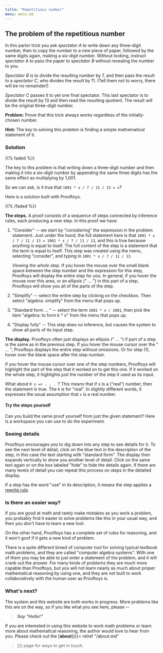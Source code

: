 ```yaml
---
title: "Repetitious number"
menu: menu.md
---
```


## The problem of the repetitious number

In this parlor trick you ask *spectator A* to write down any three-digit
number, then to copy the number to a new piece of paper, followed by
the same digits again, making a six-digit number.  Without looking,
instruct *spectator A* to pass the paper to *spectator B* without
revealing the number to you.

*Spectator B* is to divide the resulting number by 7, and then pass the
result to a *spectator C*, who divides the result by 11. (Tell them not
to worry, there will be no remainder!)

*Spectator C* passes it to yet one final spectator.  This last
spectator is to divide the result by 13 and then read the resulting
quotient.  The result will be the original three-digit number.

**Problem:** Prove that this trick always works regardless of the
initially-chosen number.

**Hint:** The key to solving this problem is finding a simple
mathematical statement of it.

### Solution

{{% faded %}}

The key to this problem is that writing down a three-digit number and
then making it into a six-digit number by appending the same three
digits has the same effect as multiplying by 1,001.

So we can ask, is it true that
`1001 * x / 7 / 11 / 13 = x`?

Here is a solution built with Prooftoys.

<div class="proof-display mb-4" data-steps='
(1 consider (t ((((1001 * x) / 7) / 11) / 13)))
(2 simplifyFocalPart (s 1))
(3 arrangeTerm (s 2) (path "/right/right"))
(4 display (s 3))
'></div>

{{% /faded %}}

**The steps.** A proof consists of a sequence of steps connected by
inference rules, each producing a new step.  In this proof we have:

1. "Consider" -- we start by "considering" the expression in the
   problem statement.  Just under the hood, the full statement here is
   that `1001 * x / 7 / 11 / 13 = 1001 * x / 7 / 11 / 13`, and
   this is true because anything is equal to itself.  The full content
   of the step is a statement that the term is equal to itself.  This
   step was created using the menu, selecting "consider", and typing
   in `1001 * x / 7 / 11 / 13`.

     *Viewing the whole step.* If you hover the mouse over the small
   blank space between the step number and the expression for this
   step, Prooftoys will display the entire step for you.  In general,
   if you hover the mouse over this area, or an ellipsis (" &hellip;
   ") in this part of a step, Prooftoys will show you all of the parts
   of the step.

2. "Simplify" -- select the entire step by clicking on the checkbox.
   Then select "algebra: simplify" from the menu that pops up.
   
3. "Standard form &hellip; " -- select the term `1001 * x /
   1001`, then pick the item "algebra: to form k * x" from the menu
   that pops up.
	
4.  "Display fully" -- 
    This step does no inference, but causes the system to show all
    parts of its input step.

**The display.** Prooftoys often just displays an ellipsis (" &hellip;
") if part of a step is the same as in the previous step.  If you
hover the mouse cursor over the " &hellip; ", Prooftoys displays the
entire step without omissions.  Or for step (1), hover over the blank
space after the step number.

If you hover the mouse cursor over one of the step numbers, Prooftoys
will highlight the part of the step that it worked on to get this
one.  If it worked on the whole step, it highlights just the number of
the step it used as its input.

What about `R x => . . . `?  This means that if x is a ("real")
number, then the statement is true.  The `R` is for "real".  In
slightly different words, it expresses the usual assumption that
`x` is a real number.
	
#### Try the steps yourself

Can you build the same proof yourself from just the given statement?
Here is a workspace you can use to do the experiment.

<div class="proof-editor mb-4" data-steps='
(1 given (t ((((1001 * x) / 7) / 11) / 13)))
'></div>

### Seeing details

Prooftoys encourages you to dig down into any step
to see details for it.  To see the next level of detail, click on the
blue text in the description of the step, in this case the text
starting with "standard form".  The display then expands vertically to
show you another level of detail.  Click on the same text again or on
the box labeled "hide" to hide the details again.  If there are many
levels of detail you can repeat this process on steps in the detailed
display.

If a step has the word "use" in its description, it means the step
applies a [rewrite rule](/inference/#replacement-and-rewriting).

### Is there an easier way?

If you are good at math and rarely make mistakes as you work a
problem, you probably find it easier to solve problems like this in
your usual way, and then you don't have to learn a new tool.

On the other hand, Prooftoys has a complete set of rules for
reasoning, and it won't goof if it gets a new kind of problem.

There is a quite different breed of computer tool for solving typical
textbook math problems, and they are called "computer algebra
systems".  With one of them you may be able to just enter a statement
of the problem, and it will crank out the answer.  For many kinds of
problems they are much more capable than Prooftoys, but you will not
learn nearly as much about proper mathematical reasoning by using one,
and they are not built to work collaboratively with the human user
as Prooftoys is.

### What's next?

The system and this website are both works in progress.  More problems
like this are on the way, so if you like what you see here, please --

> **<i>Say "Hello!"</i>**

If you are interested in using this website to work math problems or
learn more about mathematical reasoning, the author would love to
hear from you.  Please check out the [**about**]({{< relref "/about.md"
>}}) page for ways to get in touch.

<!--

### Challenge -- Can you tell how long is a "lunar"?

This problem comes from the same book by Martin Gardner.  He explains
that in H. G. Wells' novel, "The First Men in the Moon", the moon is
inhabited by intelligent natives who measure distance in lunars.

##### [How long is a "lunar"?](/lunar/) &#x27aa;

-->
